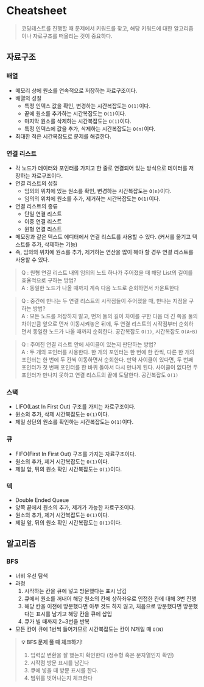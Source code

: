 # Cheatsheet

> 코딩테스트를 진행할 때 문제에서 키워드를 찾고, 해당 키워드에 대한 알고리즘이나 자료구조를 떠올리는 것이 중요하다.

## 자료구조
### 배열
- 메모리 상에 원소를 연속적으로 저장하는 자료구조이다.
- 배열의 성질
  - 특정 인덱스 값을 확인, 변경하는 시간복잡도는 `O(1)`이다.
  - 끝에 원소를 추가하는 시간복잡도는 `O(1)`이다.
  - 마지막 원소를 삭제하는 시간복잡도는 `O(1)`이다.
  - 특정 인덱스에 값을 추가, 삭제하는 시간복잡도는 `O(n)`이다.
- 최대한 적은 시간복잡도로 문제를 해결한다.

### 연결 리스트
- 각 노드가 데이터와 포인터를 가지고 한 줄로 연결되어 있는 방식으로 데이터를 저장하는 자료구조이다.
- 연결 리스트의 성질
  - 임의의 위치에 있는 원소를 확인, 변경하는 시간복잡도는 `O(n)`이다.
  - 임의의 위치에 원소를 추가, 제거하는 시간복잡도는 `O(1)`이다.
- 연결 리스트의 종류
  - 단일 연결 리스트
  - 이중 연결 리스트
  - 원형 연결 리스트
- 메모장과 같은 텍스트 에디터에서 연결 리스트를 사용할 수 있다. (커서를 옮기고 텍스트를 추가, 삭제하는 기능)
- 즉, 임의의 위치에 원소를 추가, 제거하는 연산을 많이 해야 할 경우 연결 리스트를 사용할 수 있다.

> Q : 원형 연결 리스트 내의 임의의 노드 하나가 주어졌을 때 해당 List의 길이를 효율적으로 구하는 방법?<br />
A : 동일한 노드가 나올 때까지 계속 다음 노드로 순회하면서 카운트한다

> Q : 중간에 만나는 두 연결 리스트의 시작점들이 주어졌을 때, 만나는 지점을 구하는 방법?<br />
A : 모든 노드를 저장하지 말고, 먼저 둘의 길이 차이를 구한 다음 더 긴 쪽을 둘의 차이만큼 앞으로 먼저 이동시켜놓은 뒤에, 두 연결 리스트의 시작점부터 순회하면서 동일한 노드가 나올 때까지 순회한다. 공간복잡도 `O(1)`, 시간복잡도 `O(A+B)`

> Q : 주어진 연결 리스트 안에 사이클이 있는지 판단하는 방법?<br />
A : 두 개의 포인터를 사용한다. 한 개의 포인터는 한 번에 한 칸씩, 다른 한 개의 포인터는 한 번에 두 칸씩 이동하면서 순회한다. 만약 사이클이 있다면, 두 번째 포인터가 첫 번째 포인터를 한 바퀴 돌아서 다시 만나게 된다. 사이클이 없다면 두 포인터가 만나지 못하고 연결 리스트의 끝에 도달한다. 공간복잡도 `O(1)`

### 스택
- LIFO(Last In First Out) 구조를 가지는 자료구조이다.
- 원소의 추가, 삭제 시간복잡도는 `O(1)`이다.
- 제일 상단의 원소를 확인하는 시간복잡도는 `O(1)`이다.

### 큐
- FIFO(First In First Out) 구조를 가지는 자료구조이다.
- 원소의 추가, 제거 시간복잡도는 `O(1)`이다.
- 제일 앞, 뒤의 원소 확인 시간복잡도는 `O(1)`이다.

### 덱
- Double Ended Queue
- 양쪽 끝에서 원소의 추가, 제거가 가능한 자료구조이다.
- 원소의 추가, 제거 시간복잡도는 `O(1)`이다.
- 제일 앞, 뒤의 원소 확인 시간복잡도는 `O(1)`이다.

## 알고리즘
### BFS
- 너비 우선 탐색
- 과정
  1. 시작하는 칸을 큐에 넣고 방문했다는 표시 남김
  2. 큐에서 원소를 꺼내어 해당 원소의 칸에 상하좌우로 인접한 칸에 대해 3번 진행
  3. 해당 칸을 이전에 방문했다면 아무 것도 하지 않고, 처음으로 방문했다면 방문했다는 표시를 남기고 해당 칸을 큐에 삽입
  4. 큐가 빌 때까지 2~3번을 반복
- 모든 칸이 큐에 1번씩 들어가므로 시간복잡도는 칸이 N개일 때 `O(N)`
> **💡 BFS 문제 풀 때 체크하기!**
> 1. 입력값 변환을 잘 했는지 확인한다 (정수형 혹은 문자열인지 확인)
> 2. 시작점 방문 표시를 남긴다
> 3. 큐에 넣을 때 방문 표시를 한다.
> 4. 범위를 벗어나는지 체크한다